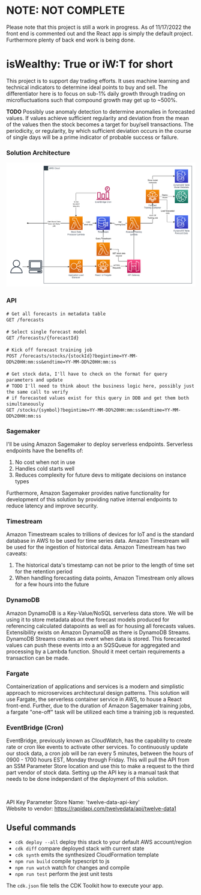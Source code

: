 # **NOTE:** NOT COMPLETE
Please note that this project is still a work in progress. As of 11/17/2022 the front end is commented out and the React app is simply the default project. Furthermore plenty of back end work is being done.

# **isWealthy: True or iW:T for short**

This project is to support day trading efforts. It uses machine learning and technical indicators to determine ideal points to buy and sell. The differentiator here is to focus on sub-1% daily growth through trading on microfluctuations such that compound growth may get up to ~500%.

**TODO** Possibly use anomaly detection to determine anomalies in forecasted values. If values achieve sufficient regularity and deviation from the mean of the values then the stock becomes a target for buy/sell transactions. The periodicity, or regularity, by which sufficient deviation occurs in the course of single days will be a prime indicator of probable success or failure. 

### **Solution Architecture**

<img title="Architecture Diagram" alt="Architecture Diagram" src="./diagrams/architecture_diagram.png">

<br>

### **API**

    # Get all forecasts in metadata table
    GET /forecasts

    # Select single forecast model
    GET /forecasts/{forecastId}

    # Kick off forecast training job
    POST /forecasts/stocks/{stockId}?begintime=YY-MM-DD%20HH:mm:ss&endtime=YY-MM-DD%20HH:mm:ss

    # Get stock data, I'll have to check on the format for query parameters and update
    # TODO I'll need to think about the business logic here, possibly just the same call to verify
    # if forecasted values exist for this query in DDB and get them both simultaneously
    GET /stocks/{symbol}?begintime=YY-MM-DD%20HH:mm:ss&endtime=YY-MM-DD%20HH:mm:ss


### **Sagemaker**

I'll be using Amazon Sagemaker to deploy serverless endpoints. Serverless endpoints have the benefits of:

1. No cost when not in use
2. Handles cold starts well
3. Reduces complexity for future devs to mitigate decisions on instance types

Furthermore, Amazon Sagemaker provides native functionality for development of this solution by providing native internal endpoints to reduce latency
and improve security.

### **Timestream**

Amazon Timestream scales to trillions of devices for IoT and is the standard database in AWS to be used for time series data.
Amazon Timestream will be used for the ingestion of historical data. Amazon Timestream has two caveats:
1. The historical data's timestamp can not be prior to the length of time set for the retention period
2. When handling forecasting data points, Amazon Timestream only allows for a few hours into the future

### **DynamoDB**

Amazon DynamoDB is a Key-Value/NoSQL serverless data store. We will be using it to store metadata about the forecast models produced for referencing calculated datapoints as well as for housing all forecasts values. Extensibility exists on Amazon DynamoDB as there is DynamoDB Streams. DynamoDB Streams creates an event when data is stored. This forecasted values can push these events into a an SQSQueue for aggregated and processing by a Lambda function. Should it meet certain requirements a transaction can be made.

### **Fargate**

Containerization of applications and services is a modern and simplistic approach to microservices architectural design patterns. This solution will use Fargate, the serverless container service in AWS, to house a React front-end. Further, due to the duration of Amazon Sagemaker training jobs, a fargate "one-off" task will be utilized each time a training job is requested.

### **EventBridge (Cron)**

EventBridge, previously known as CloudWatch, has the capability to create rate or cron like events to activate other services. To continuously update our stock data, a cron job will be ran every 5 minutes, between the hours of 0900 - 1700 hours EST, Monday through Friday. This will pull the API from an SSM Parameter Store location and use this to make a request to the third part vendor of stock data. Setting up the API key is a manual task that needs to be done independant of the deployment of this solution.

<br>

API Key Parameter Store Name: 'twelve-data-api-key'
<br>
Website to vendor: https://rapidapi.com/twelvedata/api/twelve-data1


## **Useful commands**

* `cdk deploy --all`      deploy this stack to your default AWS account/region
* `cdk diff`        compare deployed stack with current state
* `cdk synth`       emits the synthesized CloudFormation template
* `npm run build`   compile typescript to js
* `npm run watch`   watch for changes and compile
* `npm run test`    perform the jest unit tests

The `cdk.json` file tells the CDK Toolkit how to execute your app.

